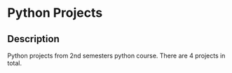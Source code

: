 # Python Projects
## Description
Python projects from 2nd semesters python course.
There are 4 projects in total.
